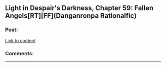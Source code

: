 ## Light in Despair's Darkness, Chapter 59: Fallen Angels[RT][FF](Danganronpa Rationalfic)

### Post:

[Link to content](https://www.fanfiction.net/s/10630743/62/Light-in-Despair-s-Darkness)

### Comments:

---

